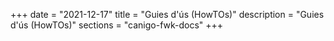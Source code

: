 +++
date        = "2021-12-17"
title       = "Guies d'ús (HowTOs)"
description = "Guies d'ús (HowTOs)"
sections    = "canigo-fwk-docs"
+++
